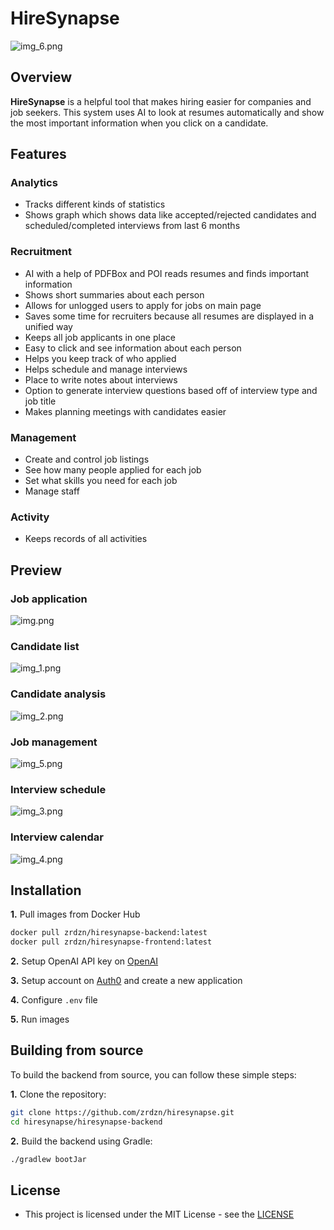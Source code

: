 # HireSynapse
![img_6.png](img_6.png)
## Overview
**HireSynapse** is a helpful tool that makes hiring easier for companies and job seekers. 
This system uses AI to look at resumes automatically and show the most important information when you click on a candidate.
## Features

### Analytics
- Tracks different kinds of statistics
- Shows graph which shows data like accepted/rejected candidates and scheduled/completed interviews from last 6 months 

### Recruitment
- AI with a help of PDFBox and POI reads resumes and finds important information
- Shows short summaries about each person
- Allows for unlogged users to apply for jobs on main page
- Saves some time for recruiters because all resumes are displayed in a unified way
- Keeps all job applicants in one place
- Easy to click and see information about each person
- Helps you keep track of who applied
- Helps schedule and manage interviews
- Place to write notes about interviews
- Option to generate interview questions based off of interview type and job title
- Makes planning meetings with candidates easier

### Management
- Create and control job listings
- See how many people applied for each job
- Set what skills you need for each job
- Manage staff

### Activity
- Keeps records of all activities

## Preview
### Job application
![img.png](img.png)

### Candidate list
![img_1.png](img_1.png)

### Candidate analysis
![img_2.png](img_2.png)

### Job management
![img_5.png](img_5.png)

### Interview schedule
![img_3.png](img_3.png)

### Interview calendar
![img_4.png](img_4.png)

## Installation

**1.** Pull images from Docker Hub
```bash
docker pull zrdzn/hiresynapse-backend:latest
docker pull zrdzn/hiresynapse-frontend:latest
```
**2.** Setup OpenAI API key on [OpenAI](https://platform.openai.com/)

**3.** Setup account on [Auth0](https://auth0.com/) and create a new application

**4.** Configure `.env` file

**5.** Run images

## Building from source
To build the backend from source, you can follow these simple steps:

**1.** Clone the repository:
```bash
git clone https://github.com/zrdzn/hiresynapse.git
cd hiresynapse/hiresynapse-backend
```
**2.** Build the backend using Gradle:
```bash
./gradlew bootJar
```
## License
- This project is licensed under the MIT License - see the [LICENSE](LICENSE)